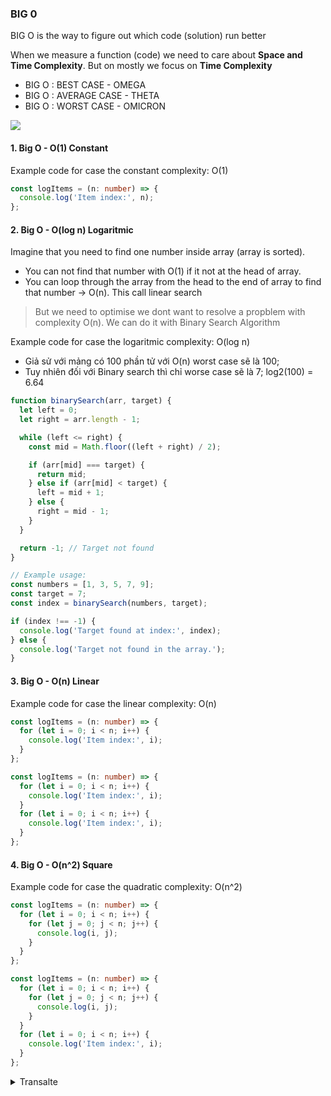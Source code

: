 ### BIG 0

BIG O is the way to figure out which code (solution) run better

When we measure a function (code) we need to care about **Space and Time Complexity**. But on mostly we focus on **Time Complexity**

- BIG O : BEST CASE - OMEGA
- BIG O : AVERAGE CASE - THETA
- BIG O : WORST CASE - OMICRON

<img src="/access/bigo.png" />

#### 1. Big O - O(1) Constant

Example code for case the constant complexity: O(1)

```ts
const logItems = (n: number) => {
  console.log('Item index:', n);
};
```

#### 2. Big O - O(log n) Logaritmic

Imagine that you need to find one number inside array (array is sorted).

- You can not find that number with O(1) if it not at the head of array.
- You can loop through the array from the head to the end of array to find that number -> O(n). This call linear search

> But we need to optimise we dont want to resolve a propblem with complexity O(n). We can do it with Binary Search Algorithm

Example code for case the logaritmic complexity: O(log n)

- Giả sử với mảng có 100 phần tử với O(n) worst case sẽ là 100;
- Tuy nhiên đối với Binary search thì chỉ worse case sẽ là 7; log2(100) = 6.64

```ts
function binarySearch(arr, target) {
  let left = 0;
  let right = arr.length - 1;

  while (left <= right) {
    const mid = Math.floor((left + right) / 2);

    if (arr[mid] === target) {
      return mid;
    } else if (arr[mid] < target) {
      left = mid + 1;
    } else {
      right = mid - 1;
    }
  }

  return -1; // Target not found
}

// Example usage:
const numbers = [1, 3, 5, 7, 9];
const target = 7;
const index = binarySearch(numbers, target);

if (index !== -1) {
  console.log('Target found at index:', index);
} else {
  console.log('Target not found in the array.');
}
```

#### 3. Big O - O(n) Linear

Example code for case the linear complexity: O(n)

```ts
const logItems = (n: number) => {
  for (let i = 0; i < n; i++) {
    console.log('Item index:', i);
  }
};

const logItems = (n: number) => {
  for (let i = 0; i < n; i++) {
    console.log('Item index:', i);
  }
  for (let i = 0; i < n; i++) {
    console.log('Item index:', i);
  }
};
```

#### 4. Big O - O(n^2) Square

Example code for case the quadratic complexity: O(n^2)

```ts
const logItems = (n: number) => {
  for (let i = 0; i < n; i++) {
    for (let j = 0; j < n; j++) {
      console.log(i, j);
    }
  }
};

const logItems = (n: number) => {
  for (let i = 0; i < n; i++) {
    for (let j = 0; j < n; j++) {
      console.log(i, j);
    }
  }
  for (let i = 0; i < n; i++) {
    console.log('Item index:', i);
  }
};
```

<details>
    <summary>Transalte</summary>
    <br/>
    <p>Big O là một phương pháp để đánh giá code có hiệu quả hay không.</p>
    <p>Khi đánh giá một hàm được xem là có hiệu quả chúng ta sẽ dựa trên phương diện bộ nhớ tiêu hao và Thời gian thực thi hàm. Tuy nhiên trong nhiều trường hợp ta quan tâm đến thời gian thực thi nhiều hơn</p>
    - Big O có 3 để mô tả giới hạn cuả độ phức tạp hàm
      - Omega (Ω) chỉ giới hạn dưới độ phức tạp hàm
      - Theta (Θ) chỉ giới hạn trung bình độ phức tạp hàm
      - Omicron (O) chỉ giới hạn trên độ phức tạp của hàm

</details>
